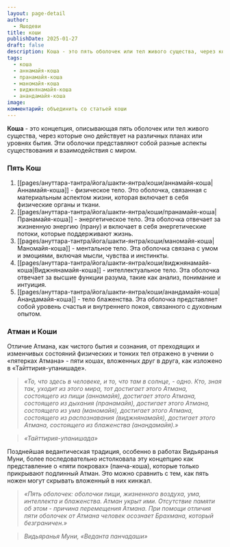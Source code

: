 ```yaml
---
layout: page-detail
author:
  - Яшодеви
title: коши
publishDate: 2025-01-27
draft: false
description: Коша - это пять оболочек или тел живого существа, через которые оно действует на различных планах или уровнях бытия. Эти оболочки представляют собой разные аспекты существования и взаимодействия с миром.
tags:
  - коша
  - аннамайя-коша
  - пранамайя-коша
  - маномайя-коша
  - виджнянамайя-коша
  - анандамайя-коша
image: 
комментарий: объединить со статьей коши
---
```

**Коша** - это концепция, описывающая пять оболочек или тел живого существа, через которые оно действует на различных планах или уровнях бытия. Эти оболочки представляют собой разные аспекты существования и взаимодействия с миром.

### Пять Кош

1. [[pages/ануттара-тантра/йога/шакти-янтра/коши/аннамайя-коша|Аннамайя-коша]] - физическое тело. Это оболочка, связанная с материальным аспектом жизни, которая включает в себя физические органы и ткани.
2. [[pages/ануттара-тантра/йога/шакти-янтра/коши/пранамайя-коша|Пранамайя-коша]] - энергетическое тело. Эта оболочка отвечает за жизненную энергию (прану) и включает в себя энергетические потоки, которые поддерживают жизнь.
3. [[pages/ануттара-тантра/йога/шакти-янтра/коши/маномайя-коша|Маномайя-коша]] - ментальное тело. Эта оболочка связана с умом и эмоциями, включая мысли, чувства и инстинкты.
4. [[pages/ануттара-тантра/йога/шакти-янтра/коши/виджнянамайя-коша|Виджнянамайя-коша]] - интеллектуальное тело. Эта оболочка отвечает за высшие функции разума, такие как анализ, понимание и интуиция.
5. [[pages/ануттара-тантра/йога/шакти-янтра/коши/анандамайя-коша|Анандамайя-коша]] - тело блаженства. Эта оболочка представляет собой уровень счастья и внутреннего покоя, связанного с духовным опытом.

### Атман и Коши

Отличие Атмана, как чистого бытия и сознания, от преходящих и изменчивых состояний физических и тонких тел отражено в учении о «пятерках Атмана» - пяти кошах, вложенных друг в друга, как изложено в «Тайттирия-упанишаде».

>*«То, что здесь в человеке, и то, что там в солнце, - одно. Кто, зная так, уходит из этого мира, тот достигает этого Атмана, состоящего из пищи (аннамайя), достигает этого Атмана, состоящего из дыхания (пранамайя), достигает этого Атмана, состоящего из ума (маномайя), достигает этого Атмана, состоящего из распознавания (виджнянамайя), достигает этого Атмана, состоящего из блаженства (анандамайя).»*

>*«Тайттирия-упанишада»*

Позднейшая ведантическая традиция, особенно в работах Видьяранья Муни, более последовательно истолковала эту концепцию как представление о «пяти покровах» (панча-коша), которые только прикрывают подлинный Атман. Это можно сравнить с тем, как пять ножен могут скрывать вложенный в них кинжал.

>*«Пять оболочек: оболочки пищи, жизненного воздуха, ума, интеллекта и блаженства. Атман укрыт ими. Отсутствие памяти об этом - причина перемещения Атмана. При помощи отличия пяти оболочек от Атмана человек осознает Брахмана, который безграничен.»*

>*Видьяранья Муни, «Веданта панчадаши»*

